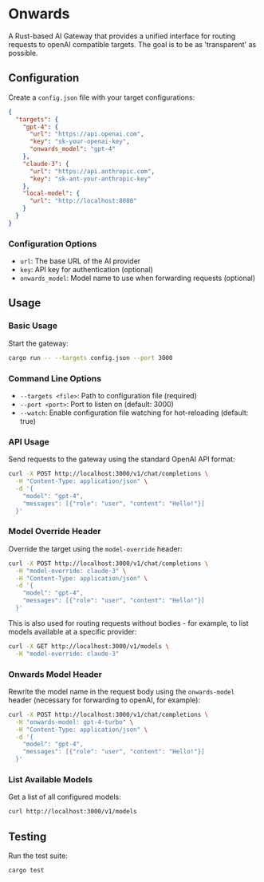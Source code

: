 # Onwards

A Rust-based AI Gateway that provides a unified interface for routing requests
to openAI compatible targets. The goal is to be as 'transparent' as possible.

## Configuration

Create a `config.json` file with your target configurations:

```json
{
  "targets": {
    "gpt-4": {
      "url": "https://api.openai.com",
      "key": "sk-your-openai-key",
      "onwards_model": "gpt-4"
    },
    "claude-3": {
      "url": "https://api.anthropic.com",
      "key": "sk-ant-your-anthropic-key"
    },
    "local-model": {
      "url": "http://localhost:8080"
    }
  }
}
```

### Configuration Options

- `url`: The base URL of the AI provider
- `key`: API key for authentication (optional)
- `onwards_model`: Model name to use when forwarding requests (optional)

## Usage

### Basic Usage

Start the gateway:

```bash
cargo run -- --targets config.json --port 3000
```

### Command Line Options

- `--targets <file>`: Path to configuration file (required)
- `--port <port>`: Port to listen on (default: 3000)
- `--watch`: Enable configuration file watching for hot-reloading (default: true)

### API Usage

Send requests to the gateway using the standard OpenAI API format:

```bash
curl -X POST http://localhost:3000/v1/chat/completions \
  -H "Content-Type: application/json" \
  -d '{
    "model": "gpt-4",
    "messages": [{"role": "user", "content": "Hello!"}]
  }'
```

### Model Override Header

Override the target using the `model-override` header:

```bash
curl -X POST http://localhost:3000/v1/chat/completions \
  -H "model-override: claude-3" \
  -H "Content-Type: application/json" \
  -d '{
    "model": "gpt-4",
    "messages": [{"role": "user", "content": "Hello!"}]
  }'
```

This is also used for routing requests without bodies - for example, to list
models available at a specific provider:

```bash
curl -X GET http://localhost:3000/v1/models \
  -H "model-override: claude-3"
```

### Onwards Model Header

Rewrite the model name in the request body using the `onwards-model` header
(necessary for forwarding to openAI, for example):

```bash
curl -X POST http://localhost:3000/v1/chat/completions \
  -H "onwards-model: gpt-4-turbo" \
  -H "Content-Type: application/json" \
  -d '{
    "model": "gpt-4",
    "messages": [{"role": "user", "content": "Hello!"}]
  }'
```

### List Available Models

Get a list of all configured models:

```bash
curl http://localhost:3000/v1/models
```

## Testing

Run the test suite:

```bash
cargo test
```

